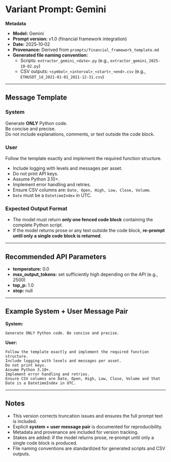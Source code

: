 # Variant Prompt: Gemini

**Metadata**  
- **Model:** Gemini  
- **Prompt version:** v1.0 (financial framework integration)  
- **Date:** 2025‑10‑02  
- **Provenance:** Derived from `prompts/financial_framework_template.md`  
- **Generated file naming convention:**  
  - Scripts: `extractor_gemini_<date>.py` (e.g., `extractor_gemini_2025-10-02.py`)  
  - CSV outputs: `<symbol>_<interval>_<start>_<end>.csv` (e.g., `ETHUSDT_1d_2021-01-01_2021-12-31.csv`)  

---

## Message Template

### System
Generate **ONLY** Python code.  
Be concise and precise.  
Do not include explanations, comments, or text outside the code block.  

### User
Follow the template exactly and implement the required function structure.  
- Include logging with levels and messages per asset.  
- Do not print API keys.  
- Assume Python 3.10+.  
- Implement error handling and retries.  
- Ensure CSV columns are: `Date, Open, High, Low, Close, Volume`.  
- `Date` must be a `DatetimeIndex` in UTC.  

### Expected Output Format
- The model must return **only one fenced code block** containing the complete Python script.  
- If the model returns prose or any text outside the code block, **re‑prompt until only a single code block is returned**.  

---

## Recommended API Parameters
- **temperature:** 0.0  
- **max_output_tokens:** set sufficiently high depending on the API (e.g., 2500)  
- **top_p:** 1.0  
- **stop:** null  

---

## Example System + User Message Pair

**System:**  
```
Generate ONLY Python code. Be concise and precise.
```

**User:**  
```
Follow the template exactly and implement the required function structure.
Include logging with levels and messages per asset.
Do not print keys.
Assume Python 3.10+.
Implement error handling and retries.
Ensure CSV columns are Date, Open, High, Low, Close, Volume and that Date is a DatetimeIndex in UTC.
```

---

## Notes
- This version corrects truncation issues and ensures the full prompt text is included.  
- Explicit **system + user message pair** is documented for reproducibility.  
- Metadata and provenance are included for version tracking.  
- Stakes are added: if the model returns prose, re‑prompt until only a single code block is produced.  
- File naming conventions are standardized for generated scripts and CSV outputs.  
```
